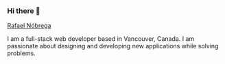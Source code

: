 ### Hi there 👋


<script src="https://platform.linkedin.com/badges/js/profile.js" async defer type="text/javascript"></script>


<div class="badge-base LI-profile-badge" data-locale="pt_BR" data-size="medium" data-theme="dark" data-type="VERTICAL" data-vanity="rafnobrega" data-version="v1"><a class="badge-base__link LI-simple-link" href="https://ca.linkedin.com/in/rafnobrega?trk=profile-badge">Rafael Nóbrega</a></div>

I am a full-stack web developer based in Vancouver, Canada. 
I am passionate about designing and developing new applications while solving problems.
              

